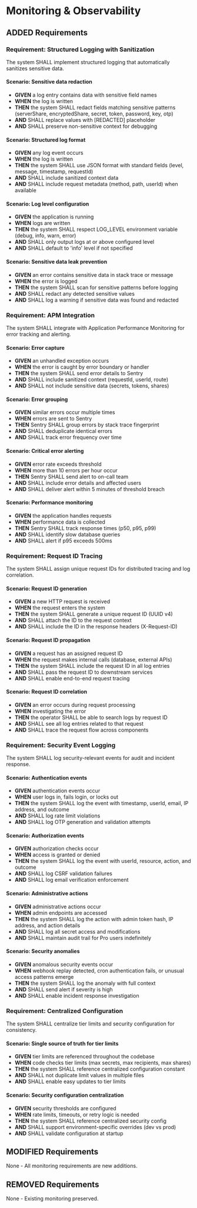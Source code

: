 # Monitoring & Observability

## ADDED Requirements

### Requirement: Structured Logging with Sanitization

The system SHALL implement structured logging that automatically sanitizes
sensitive data.

#### Scenario: Sensitive data redaction

- **GIVEN** a log entry contains data with sensitive field names
- **WHEN** the log is written
- **THEN** the system SHALL redact fields matching sensitive patterns
  (serverShare, encryptedShare, secret, token, password, key, otp)
- **AND** SHALL replace values with [REDACTED] placeholder
- **AND** SHALL preserve non-sensitive context for debugging

#### Scenario: Structured log format

- **GIVEN** any log event occurs
- **WHEN** the log is written
- **THEN** the system SHALL use JSON format with standard fields (level,
  message, timestamp, requestId)
- **AND** SHALL include sanitized context data
- **AND** SHALL include request metadata (method, path, userId) when available

#### Scenario: Log level configuration

- **GIVEN** the application is running
- **WHEN** logs are written
- **THEN** the system SHALL respect LOG_LEVEL environment variable (debug, info,
  warn, error)
- **AND** SHALL only output logs at or above configured level
- **AND** SHALL default to 'info' level if not specified

#### Scenario: Sensitive data leak prevention

- **GIVEN** an error contains sensitive data in stack trace or message
- **WHEN** the error is logged
- **THEN** the system SHALL scan for sensitive patterns before logging
- **AND** SHALL redact any detected sensitive values
- **AND** SHALL log a warning if sensitive data was found and redacted

### Requirement: APM Integration

The system SHALL integrate with Application Performance Monitoring for error
tracking and alerting.

#### Scenario: Error capture

- **GIVEN** an unhandled exception occurs
- **WHEN** the error is caught by error boundary or handler
- **THEN** the system SHALL send error details to Sentry
- **AND** SHALL include sanitized context (requestId, userId, route)
- **AND** SHALL not include sensitive data (secrets, tokens, shares)

#### Scenario: Error grouping

- **GIVEN** similar errors occur multiple times
- **WHEN** errors are sent to Sentry
- **THEN** Sentry SHALL group errors by stack trace fingerprint
- **AND** SHALL deduplicate identical errors
- **AND** SHALL track error frequency over time

#### Scenario: Critical error alerting

- **GIVEN** error rate exceeds threshold
- **WHEN** more than 10 errors per hour occur
- **THEN** Sentry SHALL send alert to on-call team
- **AND** SHALL include error details and affected users
- **AND** SHALL deliver alert within 5 minutes of threshold breach

#### Scenario: Performance monitoring

- **GIVEN** the application handles requests
- **WHEN** performance data is collected
- **THEN** Sentry SHALL track response times (p50, p95, p99)
- **AND** SHALL identify slow database queries
- **AND** SHALL alert if p95 exceeds 500ms

### Requirement: Request ID Tracing

The system SHALL assign unique request IDs for distributed tracing and log
correlation.

#### Scenario: Request ID generation

- **GIVEN** a new HTTP request is received
- **WHEN** the request enters the system
- **THEN** the system SHALL generate a unique request ID (UUID v4)
- **AND** SHALL attach the ID to the request context
- **AND** SHALL include the ID in the response headers (X-Request-ID)

#### Scenario: Request ID propagation

- **GIVEN** a request has an assigned request ID
- **WHEN** the request makes internal calls (database, external APIs)
- **THEN** the system SHALL include the request ID in all log entries
- **AND** SHALL pass the request ID to downstream services
- **AND** SHALL enable end-to-end request tracing

#### Scenario: Request ID correlation

- **GIVEN** an error occurs during request processing
- **WHEN** investigating the error
- **THEN** the operator SHALL be able to search logs by request ID
- **AND** SHALL see all log entries related to that request
- **AND** SHALL trace the request flow across components

### Requirement: Security Event Logging

The system SHALL log security-relevant events for audit and incident response.

#### Scenario: Authentication events

- **GIVEN** authentication events occur
- **WHEN** user logs in, fails login, or locks out
- **THEN** the system SHALL log the event with timestamp, userId, email, IP
  address, and outcome
- **AND** SHALL log rate limit violations
- **AND** SHALL log OTP generation and validation attempts

#### Scenario: Authorization events

- **GIVEN** authorization checks occur
- **WHEN** access is granted or denied
- **THEN** the system SHALL log the event with userId, resource, action, and
  outcome
- **AND** SHALL log CSRF validation failures
- **AND** SHALL log email verification enforcement

#### Scenario: Administrative actions

- **GIVEN** administrative actions occur
- **WHEN** admin endpoints are accessed
- **THEN** the system SHALL log the action with admin token hash, IP address,
  and action details
- **AND** SHALL log all secret access and modifications
- **AND** SHALL maintain audit trail for Pro users indefinitely

#### Scenario: Security anomalies

- **GIVEN** anomalous security events occur
- **WHEN** webhook replay detected, cron authentication fails, or unusual access
  patterns emerge
- **THEN** the system SHALL log the anomaly with full context
- **AND** SHALL send alert if severity is high
- **AND** SHALL enable incident response investigation

### Requirement: Centralized Configuration

The system SHALL centralize tier limits and security configuration for
consistency.

#### Scenario: Single source of truth for tier limits

- **GIVEN** tier limits are referenced throughout the codebase
- **WHEN** code checks tier limits (max secrets, max recipients, max shares)
- **THEN** the system SHALL reference centralized configuration constant
- **AND** SHALL not duplicate limit values in multiple files
- **AND** SHALL enable easy updates to tier limits

#### Scenario: Security configuration centralization

- **GIVEN** security thresholds are configured
- **WHEN** rate limits, timeouts, or retry logic is needed
- **THEN** the system SHALL reference centralized security config
- **AND** SHALL support environment-specific overrides (dev vs prod)
- **AND** SHALL validate configuration at startup

## MODIFIED Requirements

None - All monitoring requirements are new additions.

## REMOVED Requirements

None - Existing monitoring preserved.
